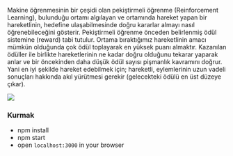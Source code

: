 Makine öğrenmesinin bir çeşidi olan pekiştirmeli öğrenme (Reinforcement Learning), bulunduğu ortamı algılayan ve ortamında hareket yapan bir hareketlinin, hedefine ulaşabilmesinde doğru kararlar almayı nasıl öğrenebileceğini gösterir. Pekiştirmeli öğrenme önceden belirlenmiş ödül sistemine (reward) tabi tutulur. Ortama bıraktığımız hareketlinin amacı mümkün olduğunda çok ödül toplayarak en yüksek puanı almaktır. Kazanılan ödüller ile birlikte hareketlerinin ne kadar doğru olduğunu tekarar yaparak anlar ve bir öncekinden daha düşük ödül sayısı pişmanlık kavramını doğrur.
Yani en iyi şekilde hareket edebilmek için; hareketli, eylemlerinin uzun vadeli sonuçları hakkında akıl yürütmesi gerekir (gelecekteki ödülü en üst düzeye çıkar). 

![](readme.gif)

### Kurmak
- npm install
- npm start
- open `localhost:3000` in your browser
